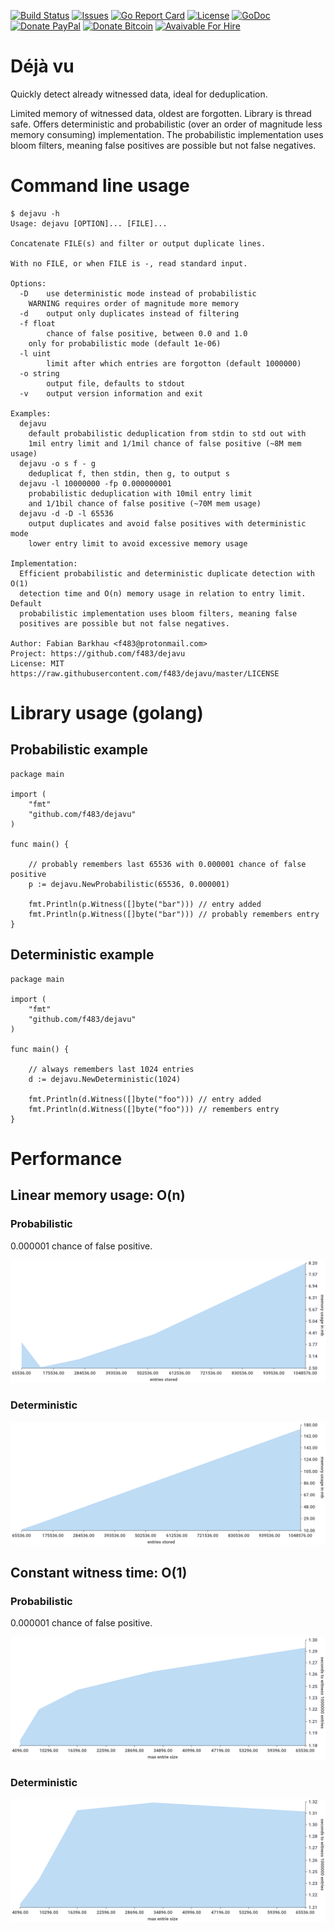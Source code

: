[![Build Status](https://travis-ci.org/F483/dejavu.svg)](https://travis-ci.org/F483/dejavu)
[![Issues](https://img.shields.io/github/issues/f483/dejavu.svg)](https://github.com/f483/dejavu/issues)
[![Go Report Card](https://goreportcard.com/badge/github.com/f483/dejavu)](https://goreportcard.com/report/github.com/f483/dejavu)
[![License](https://img.shields.io/badge/license-MIT-blue.svg)](https://raw.githubusercontent.com/f483/dejavu/master/LICENSE)
[![GoDoc](https://img.shields.io/badge/godoc-reference-blue.svg)](https://godoc.org/github.com/f483/dejavu)
[![Donate PayPal](https://img.shields.io/badge/Donate-PayPal-ff69b4.svg)](https://www.paypal.com/cgi-bin/webscr?cmd=_donations&business=fabian%2ebarkhau%40gmail%2ecom&lc=DE&item_name=https%3a%2f%2fgithub%2ecom%2fF483%2fdejavu&no_note=0&currency_code=EUR&bn=PP%2dDonationsBF%3abtn_donateCC_LG%2egif%3aNonHostedGuest)
[![Donate Bitcoin](https://img.shields.io/badge/Donate-Bitcoin-ff69b4.svg)](https://blockchain.info/address/13nAHLVo5GRdwVeLxEjbgEvyusrjdQogdD)
[![Avaivable For Hire](https://img.shields.io/badge/Available-For_Hire-ff69b4.svg)](https://f483.github.io)


# Déjà vu

Quickly detect already witnessed data, ideal for deduplication.

Limited memory of witnessed data, oldest are forgotten. Library is thread safe.
Offers deterministic and probabilistic (over an order of magnitude less memory
consuming) implementation. The probabilistic implementation uses bloom filters,
meaning false positives are possible but not false negatives.

# Command line usage

```
$ dejavu -h
Usage: dejavu [OPTION]... [FILE]...

Concatenate FILE(s) and filter or output duplicate lines.

With no FILE, or when FILE is -, read standard input.

Options:
  -D	use deterministic mode instead of probabilistic
	WARNING requires order of magnitude more memory
  -d	output only duplicates instead of filtering
  -f float
    	chance of false positive, between 0.0 and 1.0
	only for probabilistic mode (default 1e-06)
  -l uint
    	limit after which entries are forgotton (default 1000000)
  -o string
    	output file, defaults to stdout
  -v	output version information and exit

Examples:
  dejavu
	default probabilistic deduplication from stdin to std out with
	1mil entry limit and 1/1mil chance of false positive (~8M mem usage)
  dejavu -o s f - g
	deduplicat f, then stdin, then g, to output s
  dejavu -l 10000000 -fp 0.000000001
	probabilistic deduplication with 10mil entry limit
	and 1/1bil chance of false positive (~70M mem usage)
  dejavu -d -D -l 65536
	output duplicates and avoid false positives with deterministic mode
	lower entry limit to avoid excessive memory usage

Implementation:
  Efficient probabilistic and deterministic duplicate detection with O(1) 
  detection time and O(n) memory usage in relation to entry limit. Default
  probabilistic implementation uses bloom filters, meaning false
  positives are possible but not false negatives.

Author: Fabian Barkhau <f483@protonmail.com>
Project: https://github.com/f483/dejavu
License: MIT https://raw.githubusercontent.com/f483/dejavu/master/LICENSE
```

# Library usage (golang)

## Probabilistic example

```
package main

import (
	"fmt"
	"github.com/f483/dejavu"
)

func main() {

	// probably remembers last 65536 with 0.000001 chance of false positive
	p := dejavu.NewProbabilistic(65536, 0.000001)

	fmt.Println(p.Witness([]byte("bar"))) // entry added
	fmt.Println(p.Witness([]byte("bar"))) // probably remembers entry
}
```

## Deterministic example

```
package main

import (
	"fmt"
	"github.com/f483/dejavu"
)

func main() {

	// always remembers last 1024 entries
	d := dejavu.NewDeterministic(1024)

	fmt.Println(d.Witness([]byte("foo"))) // entry added
	fmt.Println(d.Witness([]byte("foo"))) // remembers entry
}
```

# Performance

## Linear memory usage: O(n)

### Probabilistic

0.000001 chance of false positive.

![Benchmark Memory](https://github.com/f483/dejavu/raw/master/_benchmark/probabilistic-memory.png)

### Deterministic

![Benchmark Memory](https://github.com/f483/dejavu/raw/master/_benchmark/deterministic-memory.png)


## Constant witness time: O(1)

### Probabilistic

0.000001 chance of false positive.

![Benchmark Time](https://github.com/f483/dejavu/raw/master/_benchmark/probabilistic-time.png)

### Deterministic

![Benchmark Time](https://github.com/f483/dejavu/raw/master/_benchmark/deterministic-time.png)
